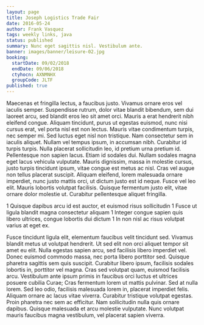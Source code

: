 ```yaml
---
layout: page
title: Joseph Logistics Trade Fair
date: 2016-05-24
author: Frank Vasquez
tags: weekly links, java
status: published
summary: Nunc eget sagittis nisl. Vestibulum ante.
banner: images/banner/leisure-02.jpg
booking:
  startDate: 09/02/2018
  endDate: 09/06/2018
  ctyhocn: AXNMNHX
  groupCode: JLTF
published: true
---
```

Maecenas et fringilla lectus, a faucibus justo. Vivamus ornare eros vel iaculis semper. Suspendisse rutrum, dolor vitae blandit bibendum, sem dui laoreet arcu, sed blandit eros leo sit amet orci. Mauris a erat hendrerit nibh eleifend congue. Aliquam tincidunt, purus ut egestas euismod, nunc nisi cursus erat, vel porta nisl est non lectus. Mauris vitae condimentum turpis, nec semper mi. Sed luctus eget nisl non tristique. Nam consectetur sem in iaculis aliquet. Nullam vel tempus ipsum, in accumsan nibh. Curabitur id turpis turpis. Nulla placerat sollicitudin leo, id pretium urna pretium id.
Pellentesque non sapien lacus. Etiam id sodales dui. Nullam sodales magna eget lacus vehicula vulputate. Mauris dignissim, massa in molestie cursus, justo turpis tincidunt ipsum, vitae congue est metus ac nisl. Cras vel augue non tellus placerat suscipit. Aliquam eleifend, lorem malesuada ornare imperdiet, nunc justo mattis orci, ut dictum justo est id neque. Fusce vel leo elit. Mauris lobortis volutpat facilisis. Quisque fermentum justo elit, vitae ornare dolor molestie ut. Curabitur pellentesque aliquet fringilla.

1 Quisque dapibus arcu id est auctor, et euismod risus sollicitudin
1 Fusce ut ligula blandit magna consectetur aliquam
1 Integer congue sapien quis libero ultrices, congue lobortis dui dictum
1 In non nisl ac risus volutpat varius at eget ex.

Fusce tincidunt ligula elit, elementum faucibus velit tincidunt sed. Vivamus blandit metus ut volutpat hendrerit. Ut sed elit non orci aliquet tempor sit amet eu elit. Nulla egestas sapien arcu, sed facilisis libero imperdiet vel. Donec euismod commodo massa, nec porta libero porttitor sed. Quisque pharetra sagittis sem quis suscipit. Curabitur libero ipsum, facilisis sodales lobortis in, porttitor vel magna. Cras sed volutpat quam, euismod facilisis arcu. Vestibulum ante ipsum primis in faucibus orci luctus et ultrices posuere cubilia Curae;
Cras fermentum lorem ut mattis pulvinar. Sed at nulla lorem. Sed leo odio, facilisis malesuada lorem in, placerat imperdiet felis. Aliquam ornare ac lacus vitae viverra. Curabitur tristique volutpat egestas. Proin pharetra nec sem ac efficitur. Nam sollicitudin nulla quis ornare dapibus. Quisque malesuada et arcu molestie vulputate. Nunc volutpat mauris faucibus magna vestibulum, vel placerat sapien viverra.
